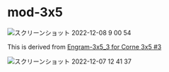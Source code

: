 # mod-3x5


![スクリーンショット 2022-12-08 9 00 54](https://user-images.githubusercontent.com/997855/206323606-23da4455-c943-4e85-9da4-290331497c79.png)

This is derived from [Engram-3x5_3 for Corne 3x5 #3](https://github.com/shnarazk/engram/issues/3)

![スクリーンショット 2022-12-07 12 41 37](https://user-images.githubusercontent.com/997855/206323950-694d4f29-8dc5-411f-bb73-9a097aa53fcf.png)
